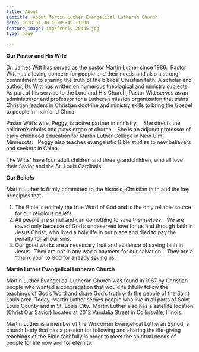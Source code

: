 ```yaml
---
title: About
subtitle: About Martin Luther Evangelical Lutheran Church
date: 2018-04-30 10:05:49 +1000
feature_image: img/freely-20445.jpg
type: page

---
```

**Our Pastor and His Wife**

Dr. James Witt has served as the pastor Martin Luther since 1986.  Pastor Witt has a loving concern for people and their needs and also a strong commitment to sharing the truth of the biblical Christian faith. A scholar and author, Dr. Witt has written on numerous theological and ministry subjects.  As part of his service to the Lord and His Church, Pastor Witt serves as an administrator and professor for a Lutheran mission organization that trains Christian leaders in Christian doctrine and ministry skills to bring the Gospel to people in mainland China.

Pastor Witt’s wife, Peggy, is active partner in ministry.    She directs the children’s choirs and plays organ at church.   She is an adjunct professor of early childhood education for Martin Luther College in New Ulm, Minnesota.   Peggy also teaches evangelistic Bible studies to new believers and seekers in China. 

The Witts' have four adult children and three grandchildren, who all love their Savior and the St. Louis Cardinals.

**Our Beliefs**

Martin Luther is firmly committed to the historic, Christian faith and the key principles that:

1. The Bible is entirely the true Word of God and is the only reliable source for our religious beliefs.
2. All people are sinful and can do nothing to save themselves.   We are saved only because of God’s undeserved love for us and through faith in Jesus Christ, who lived a holy life in our place and died to pay the penalty for all our sins. 
3. Our good works are a necessary fruit and evidence of saving faith in Jesus.  They are not in any way a payment for our salvation.   They are a “thank you” to God for already saving us.

**Martin Luther Evangelical Lutheran Church**

Martin Luther Evangelical Lutheran Church was found in 1967 by Christian people who wanted a congregation that would faithfully follow the teachings of God’s Word and share God’s truth with the people of the Saint Louis area. Today, Martin Luther serves people who live in all parts of Saint Louis County and in St. Louis City.  Martin Luther also has a satellite location (Christ Our Savior) located at 2012 Vandalia Street in Collinsville, Illinois. 

Martin Luther is a member of the Wisconsin Evangelical Lutheran Synod, a church body that has a passion for following and sharing the life-giving teachings of the Bible faithfully in order to meet the spiritual needs of people for life now and for eternity.